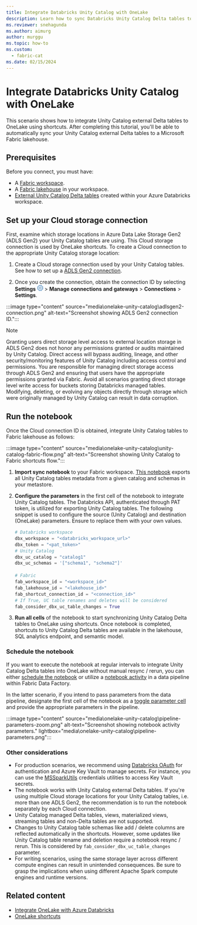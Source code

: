 ```yaml
---
title: Integrate Databricks Unity Catalog with OneLake
description: Learn how to sync Databricks Unity Catalog Delta tables to OneLake using shortcuts.
ms.reviewer: snehagunda
ms.author: aimurg
author: murggu
ms.topic: how-to
ms.custom:
  - fabric-cat
ms.date: 02/15/2024
---
```


# Integrate Databricks Unity Catalog with OneLake

This scenario shows how to integrate Unity Catalog external Delta tables to OneLake using shortcuts. After completing this tutorial, you'll be able to automatically sync your Unity Catalog external Delta tables to a Microsoft Fabric lakehouse.

## Prerequisites

Before you connect, you must have:

- A [Fabric workspace](../get-started/create-workspaces.md).
- A [Fabric lakehouse](../data-engineering/tutorial-build-lakehouse.md) in your workspace.
- [External Unity Catalog Delta tables](/azure/databricks/sql/language-manual/sql-ref-external-tables) created within your Azure Databricks workspace.


## Set up your Cloud storage connection

First, examine which storage locations in Azure Data Lake Storage Gen2 (ADLS Gen2) your Unity Catalog tables are using. This Cloud storage connection is used by OneLake shortcuts. To create a Cloud connection to the appropriate Unity Catalog storage location:

1. Create a Cloud storage connection used by your Unity Catalog tables. See how to set up a [ADLS Gen2 connection](../data-factory/connector-azure-data-lake-storage-gen2.md).

2. Once you create the connection, obtain the connection ID by selecting **Settings** ![Settings gear icon](../data-factory/media/connector-common/settings.png) > **Manage connections and gateways** > **Connections** > **Settings**.

:::image type="content" source="media\onelake-unity-catalog\adlsgen2-connection.png" alt-text="Screenshot showing ADLS Gen2 connection ID.":::

> [!NOTE]
> Granting users direct storage level access to external location storage in ADLS Gen2 does not honor any permissions granted or audits maintained by Unity Catalog.  Direct access will bypass auditing, lineage, and other security/monitoring features of Unity Catalog including access control and permissions. You are responsible for managing direct storage access through ADLS Gen2 and ensuring that users have the appropriate permissions granted via Fabric. 
Avoid all scenarios granting direct storage level write access for buckets storing Databricks managed tables. Modifying, deleting, or evolving any objects directly through storage which were originally managed by Unity Catalog can result in data corruption. 

## Run the notebook

Once the Cloud connection ID is obtained, integrate Unity Catalog tables to Fabric lakehouse as follows:

:::image type="content" source="media\onelake-unity-catalog\unity-catalog-fabric-flow.png" alt-text="Screenshot showing Unity Catalog to Fabric shortcuts flow.":::

1. **Import sync notebook** to your Fabric workspace.  [This notebook](https://github.com/microsoft/fabric-samples/blob/main/docs-samples/onelake/unity-catalog/nb-sync-uc-fabric-onelake.ipynb) exports all Unity Catalog tables metadata from a given catalog and schemas in your metastore. 

2. **Configure the parameters** in the first cell of the notebook to integrate Unity Catalog tables. The Databricks API, authenticated through PAT token, is utilized for exporting Unity Catalog tables. The following snippet is used to configure the source (Unity Catalog) and destination (OneLake) parameters. Ensure to replace them with your own values.

    ```python
    # Databricks workspace
    dbx_workspace = "<databricks_workspace_url>"
    dbx_token = "<pat_token>"
    # Unity Catalog
    dbx_uc_catalog = "catalog1"
    dbx_uc_schemas = '["schema1", "schema2"]'

    # Fabric
    fab_workspace_id = "<workspace_id>"
    fab_lakehouse_id = "<lakehouse_id>"
    fab_shortcut_connection_id = "<connection_id>"
    # If True, UC table renames and deletes will be considered
    fab_consider_dbx_uc_table_changes = True
    ```

3. **Run all cells** of the notebook to start synchronizing Unity Catalog Delta tables to OneLake using shortcuts. Once notebook is completed, shortcuts to Unity Catalog Delta tables are available in the lakehouse, SQL analytics endpoint, and semantic model.

### Schedule the notebook

If you want to execute the notebook at regular intervals to integrate Unity Catalog Delta tables into OneLake without manual resync / rerun, you can either [schedule the notebook](../data-engineering/how-to-use-notebook.md) or utilize a [notebook activity](../data-factory/notebook-activity.md) in a data pipeline within Fabric Data Factory.

In the latter scenario, if you intend to pass parameters from the data pipeline, designate the first cell of the notebook as a [toggle parameter cell](../data-engineering/author-execute-notebook.md) and provide the appropriate parameters in the pipeline.

:::image type="content" source="media\onelake-unity-catalog\pipeline-parameters-zoom.png" alt-text="Screenshot showing notebook activity parameters." lightbox="media\onelake-unity-catalog\pipeline-parameters.png":::

### Other considerations

- For production scenarios, we recommend using [Databricks OAuth](/azure/databricks/dev-tools/auth/oauth-m2m) for authentication and Azure Key Vault to manage secrets. For instance, you can use the [MSSparkUtils](../data-engineering/microsoft-spark-utilities.md) credentials utilities to access Key Vault secrets.
- The notebook works with Unity Catalog external Delta tables. If you're using multiple Cloud storage locations for your Unity Catalog tables, i.e. more than one ADLS Gen2, the recommendation is to run the notebook separately by each Cloud connection.
- Unity Catalog managed Delta tables, views, materialized views, streaming tables and non-Delta tables are not supported.
- Changes to Unity Catalog table schemas like add / delete columns are reflected automatically in the shortcuts. However, some updates like Unity Catalog table rename and deletion require a notebook resync / rerun. This is considered by `fab_consider_dbx_uc_table_changes` parameter.
- For writing scenarios, using the same storage layer across different compute engines can result in unintended consequences. Be sure to grasp the implications when using different Apache Spark compute engines and runtime versions.


## Related content

- [Integrate OneLake with Azure Databricks](onelake-azure-databricks.md)
- [OneLake shortcuts](onelake-shortcuts.md)